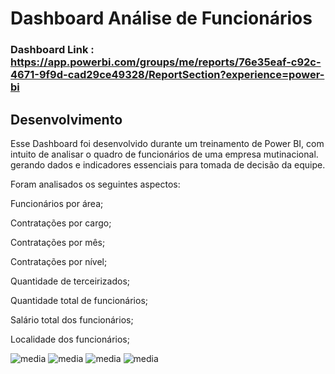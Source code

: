 # Dashboard Análise de Funcionários

### Dashboard Link : https://app.powerbi.com/groups/me/reports/76e35eaf-c92c-4671-9f9d-cad29ce49328/ReportSection?experience=power-bi

## Desenvolvimento

Esse Dashboard foi desenvolvido durante um treinamento de Power BI, com intuito de analisar o quadro de funcionários de uma empresa mutinacional. gerando dados e indicadores essenciais para tomada de decisão da equipe.

Foram analisados os seguintes aspectos:

Funcionários por área;

Contratações por cargo;

Contratações por mês;

Contratações por nível;

Quantidade de terceirizados;

Quantidade total de funcionários;

Salário total dos funcionários;

Localidade dos funcionários;

![media](https://github.com/FerreiraGabrielw/DashboardFuncionarios/assets/165827836/11da104a-cf5a-4fe0-903d-1d9b9b2c8ade)
![media](https://github.com/FerreiraGabrielw/DashboardFuncionarios/assets/165827836/1dc1d3fd-4b8b-46a4-807e-2905a11df813)
![media](https://github.com/FerreiraGabrielw/DashboardFuncionarios/assets/165827836/fa715188-6734-4257-8160-12be863cd6ff)
![media](https://github.com/FerreiraGabrielw/DashboardFuncionarios/assets/165827836/c87e7a09-802e-484b-80c5-1c2d9bb920f1)
